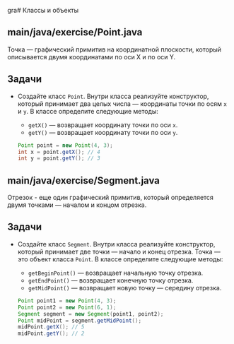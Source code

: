 gra# Классы и объекты

## main/java/exercise/Point.java

Точка — графический примитив на координатной плоскости, который описывается двумя координатами по оси X и по оси Y.

## Задачи

* Создайте класс `Point`. Внутри класса реализуйте конструктор, который принимает два целых числа — координаты точки по осям `x` и `y`. В классе определите следующие методы:

  * `getX()` — возвращает координату точки по оси `x`.
  * `getY()` — возвращает координату точки по оси `y`.

  ```java
  Point point = new Point(4, 3);
  int x = point.getX(); // 4
  int y = point.getY(); // 3
  ```

## main/java/exercise/Segment.java

Отрезок - еще один графический примитив, который определяется двумя точками — началом и концом отрезка.

## Задачи

* Создайте класс `Segment`. Внутри класса реализуйте конструктор, который принимает две точки — начало и конец отрезка. Точка — это объект класса `Point`. В классе определите следующие методы:

  * `getBeginPoint()` — возвращает начальную точку отрезка.
  * `getEndPoint()` — возвращает конечную точку отрезка.
  * `getMidPoint()` — возвращает новую точку — середину отрезка.

  ```java
  Point point1 = new Point(4, 3);
  Point point2 = new Point(6, 1);
  Segment segment = new Segment(point1, point2);
  Point midPoint = segment.getMidPoint();
  midPoint.getX(); // 5
  midPoint.getY(); // 2
  ```
